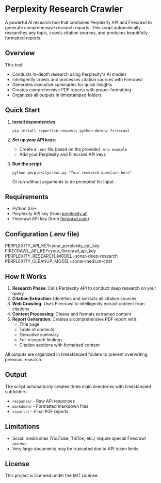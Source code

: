 # Perplexity Research Crawler

A powerful AI research tool that combines Perplexity API and Firecrawl to generate comprehensive research reports. This script automatically researches any topic, crawls citation sources, and produces beautifully formatted reports.

## Overview

This tool:
- Conducts in-depth research using Perplexity's AI models
- Intelligently crawls and processes citation sources with Firecrawl
- Generates executive summaries for quick insights
- Creates comprehensive PDF reports with proper formatting
- Organizes all outputs in timestamped folders

## Quick Start

1. **Install dependencies**:
   ```
   pip install reportlab requests python-dotenv firecrawl
   ```

2. **Set up your API keys**:
   - Create a `.env` file based on the provided `.env.example`
   - Add your Perplexity and Firecrawl API keys

3. **Run the script**:
   ```
   python perplexitycrawl.py "Your research question here"
   ```
   Or run without arguments to be prompted for input.

## Requirements

- Python 3.6+
- Perplexity API key (from [perplexity.ai](https://perplexity.ai))
- Firecrawl API key (from [firecrawl.com](https://firecrawl.com))

## Configuration (.env file)
PERPLEXITY_API_KEY=your_perplexity_api_key
FIRECRAWL_API_KEY=your_firecrawl_api_key
PERPLEXITY_RESEARCH_MODEL=sonar-deep-research
PERPLEXITY_CLEANUP_MODEL=sonar-medium-chat

## How It Works

1. **Research Phase**: Calls Perplexity API to conduct deep research on your query
2. **Citation Extraction**: Identifies and extracts all citation sources
3. **Web Crawling**: Uses Firecrawl to intelligently extract content from citations
4. **Content Processing**: Cleans and formats extracted content
5. **Report Generation**: Creates a comprehensive PDF report with:
   - Title page
   - Table of contents
   - Executive summary
   - Full research findings
   - Citation sections with formatted content

All outputs are organized in timestamped folders to prevent overwriting previous research.

## Output

The script automatically creates three main directories with timestamped subfolders:
- `response/` - Raw API responses
- `markdown/` - Formatted markdown files
- `reports/` - Final PDF reports

## Limitations

- Social media sites (YouTube, TikTok, etc.) require special Firecrawl access
- Very large documents may be truncated due to API token limits

## License

This project is licensed under the MIT License.